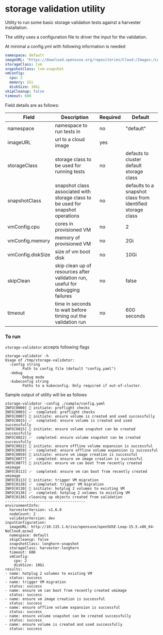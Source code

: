 # storage validation utility
Utility to run some basic storage validation tests against a harvester installation.

The utility uses a configuration file to driver the input for the validation.

At minimal a config.yml with following information is needed

```yaml
namespace: default 
imageURL: "https://download.opensuse.org/repositories/Cloud:/Images:/Leap_15.6/images/openSUSE-Leap-15.6.x86_64-NoCloud.qcow2"
storageClass: lvm
snapshotClass: lvm-snapshot
vmConfig:
  cpu: 2
  memory: 2Gi
  diskSize: 10Gi
skipCleanup: false
timeout: 600
```


Field details are as follows:

| Field | Description | Required | Default |
| --- | --- | --- | --- |
| namespace | namespace to run tests in | no | "default" |
| imageURL | url to a cloud image | yes | |
| storageClass | storage class to be used for running tests | no | defauts to cluster default storage class |
| snapshotClass | snapshot class associated with storage class to be used for snapshot operations | no | defaults to a snapshot class from identified storage class |
| vmConfig.cpu | cores in provisioned VM | no | 2 |
| vmConfig.memory | memory of provisioned VM | no | 2Gi |
| vmConfig.diskSize | size of vm boot disk | no | 10Gi |
| skipClean | skip clean up of resources after validation run, useful for debugging failures | no | false |
| timeout | time in seconds to wait before timing out the validation run | no | 600 seconds |

### To run
`storage-validator` accepts following flags

```
storage-validator -h
Usage of /tmp/storage-validator:
  -config string
    	Path to config file (default "config.yaml")
  -debug
    	Debug mode
  -kubeconfig string
    	Paths to a kubeconfig. Only required if out-of-cluster.
```

Sample output of utility will be as follows

```
storage-validator -config ./sample/config.yaml
INFO[0000] 🚀 initiate: preflight checks
INFO[0003] ✅  completed: preflight checks
INFO[0007] 🚀 initiate: ensure volume is created and used successfully
INFO[0015] ✅  completed: ensure volume is created and used successfully
INFO[0015] 🚀 initiate: ensure volume snapshot can be created successfully
INFO[0022] ✅  completed: ensure volume snapshot can be created successfully
INFO[0022] 🚀 initiate: ensure offline volume expansion is successful
INFO[0059] ✅  completed: ensure offline volume expansion is successful
INFO[0059] 🚀 initiate: ensure vm image creation is successful
INFO[0077] ✅  completed: ensure vm image creation is successful
INFO[0077] 🚀 initiate: ensure vm can boot from recently created vmimage
INFO[0113] ✅  completed: ensure vm can boot from recently created vmimage
INFO[0113] 🚀 initiate: trigger VM migration
INFO[0130] ✅  completed: trigger VM migration
INFO[0130] 🚀 initiate: hotplug 2 volumes to existing VM
INFO[0136] ✅  completed: hotplug 2 volumes to existing VM
INFO[0136] cleaning up objects created from validation
-------------------------------------
environmentInfo:
  harvesterVersion: v1.6.0
  nodeCount: 2
  validatorVersion: dev
inputConfiguration:
  imageURL: http://10.115.1.6/iso/opensuse/openSUSE-Leap-15.5.x86_64-NoCloud.qcow2
  namespace: default
  skipCleanup: false
  snapshotClass: longhorn-snapshot
  storageClass: harvester-longhorn
  timeout: 600
  vmConfig:
    cpu: 2
    diskSize: 10Gi
results:
- name: hotplug 2 volumes to existing VM
  status: success
- name: trigger VM migration
  status: success
- name: ensure vm can boot from recently created vmimage
  status: success
- name: ensure vm image creation is successful
  status: success
- name: ensure offline volume expansion is successful
  status: success
- name: ensure volume snapshot can be created successfully
  status: success
- name: ensure volume is created and used successfully
  status: success

```